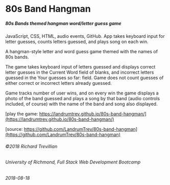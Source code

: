 # 80s Band Hangman
##### 80s Bands themed hangman word/letter guess game

JavaScript, CSS, HTML, audio events, GitHub. App takes keyboard input for letter guesses, counts letters guessed, and plays song on each win.

A hangman-style letter and word guess game themed with the names of 80s bands. 

The game takes keyboard input of letters guessed and displays correct letter guesses in the Current Word field of blanks, and incorrect letters guessed in the Your guesses so far: field. Game does not count guesses of either correct or incorrect letters already guessed.

Game tracks number of user wins, and on every win the game displays a photo of the band guessed and plays a song by that band (audio controls included, of course) with the name of the band and song also displayed.

[play the game: https://landrumtrev.github.io/80s-band-hangman/](https://landrumtrev.github.io/80s-band-hangman/)

[source: https://github.com/LandrumTrev/80s-band-hangman](https://github.com/LandrumTrev/80s-band-hangman)


###### ©2018 Richard Trevillian
###### University of Richmond, Full Stack Web Development Bootcamp
###### 2018-08-18